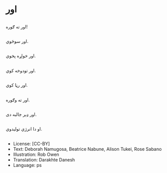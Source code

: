 # اور

##
اور ته ګوره!

##
اور سوځوي.

##
اور خواړه پخوي.

##
اور تودوخه کوي.

##
اور رڼا کوي.

##
اور ته وګوره.

##
اور ډېر جالبه دی.

##
او دا انرژي تولیدوي.

##
* License: [CC-BY]
* Text: Deborah Namugosa, Beatrice Nabune, Alison Tukei, Rose Sabano
* Illustration: Rob Owen
* Translation: Darakhte Danesh
* Language: ps
